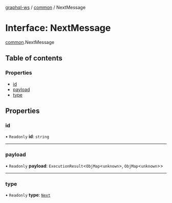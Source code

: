 [graphql-ws](../README.md) / [common](../modules/common.md) / NextMessage

# Interface: NextMessage

[common](../modules/common.md).NextMessage

## Table of contents

### Properties

- [id](common.NextMessage.md#id)
- [payload](common.NextMessage.md#payload)
- [type](common.NextMessage.md#type)

## Properties

### id

• `Readonly` **id**: `string`

___

### payload

• `Readonly` **payload**: `ExecutionResult`<`ObjMap`<`unknown`\>, `ObjMap`<`unknown`\>\>

___

### type

• `Readonly` **type**: [`Next`](../enums/common.MessageType.md#next)
